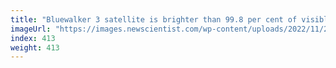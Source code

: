 ```yaml
---
title: "Bluewalker 3 satellite is brighter than 99.8 per cent of visible stars"
imageUrl: "https://images.newscientist.com/wp-content/uploads/2022/11/25162905/SEI_135016585.jpg?width=600"
index: 413
weight: 413
---
```

